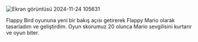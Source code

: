 ![Ekran görüntüsü 2024-11-24 105631](https://github.com/user-attachments/assets/855038a5-9cb5-4cdd-8a0f-80be4c8ba60d)


Flappy Bird oyununa yeni bir bakış açısı getirerek Flappy Mario olarak tasarladım ve geliştirdim. Oyun skorumuz 20 olunca Mario sevgilisini kurtarır ve oyun biter.
